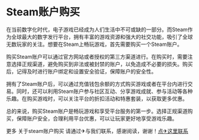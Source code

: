# Steam账户购买

在当前数字化时代，电子游戏已经成为人们生活中不可或缺的一部分。而Steam作为全球最大的数字发行平台，拥有丰富的游戏资源和强大的社交功能，吸引了全球无数玩家的关注。想要在Steam上畅玩游戏，首先需要购买一个Steam账户。

购买Steam账户可以通过官方网站或者授权的第三方渠道进行。在购买时，需要注意选择正规渠道，避免购买到非法或被封禁的账户，以免造成不必要的损失。购买后，记得及时进行账户绑定和设置安全验证，保障账户的安全性。

拥有了Steam账户后，可以通过充值钱包余额的方式购买游戏或者在平台内进行交易。同时，还可以利用Steam账户参与社区互动、分享游戏成就、参与活动等各种乐趣。在购买游戏时，可以关注平台的折扣活动和特惠套装，以获取更多优惠。

总的来说，购买Steam账户是畅玩游戏和享受平台服务的第一步。选择正规渠道购买，保障账户安全，合理利用平台优惠，可以让玩家更好地享受游戏乐趣。

更多 关于steam账户购买 请通过✈与我们联系，感谢阅读，谢谢！[点✈这里联系](https://abc.k02.cc)